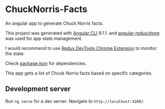 # ChuckNorris-Facts
 An angular app to generate Chuck Norris facts.

 This project was generated with [Angular CLI](https://github.com/angular/angular-cli) 9.1.1.
 and [angular-redux/store](https://github.com/angular-redux/platform/tree/master/packages/store) was used for app state management. 

I would recommend to use [Redux DevTools Chrome Extension](https://github.com/zalmoxisus/redux-devtools-extension) to monitor the state. 

Check [package.json](https://github.com/amirzarepashaei/ChuckNorris-Facts/blob/master/app/package.json) for dependencies. 

This app gets a list of Chcuk Norris facts based on specific categories. 

## Development server

Run `ng serve` for a dev server. Navigate to `http://localhost:4200/`.

